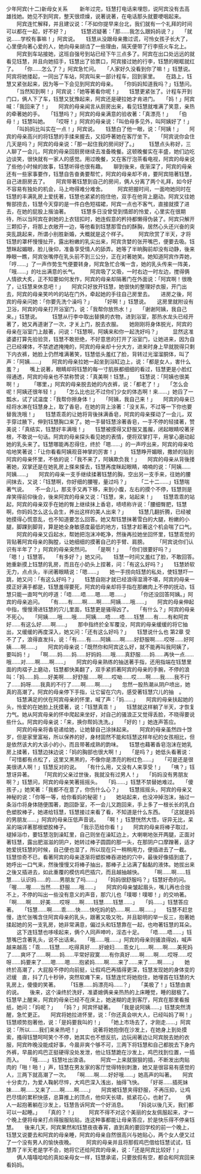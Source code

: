 少年阿宾(十二)新母女关系 
　　新年过完，钰慧打电话来埋怨，说阿宾没有去高雄找她。她见不到阿宾，整天很烦燥，说著说著，在电话那头就要哽咽起来。 
　　阿宾连忙解释，并且建议说：「不如你提早来台北，我们就有一个礼拜的时间可以都在一起，好不好？」 
　　钰慧迟疑著：「那……我怎么跟妈妈说？」　　「就说……学校有事嘛！」阿宾说。　　钰慧从没跟母亲撒过谎，可怜女孩子长大了，心里便向著心爱的人，她向母亲胡诌了一些理由，隔天便带了行李搭火车北上。 
　　阿宾到车站接她，这班自强号到站已经下午三点多了。阿宾在出口处远远的就看见钰慧，并且向她招手，钰慧出了验票口，阿宾接过她的行李，钰慧的眼眶就红了。　　「你……怎么了？」阿宾急忙问。　　「人家好久没看到你了嘛！」钰慧说。　　阿宾将她搂起，一同出了车站，阿宾叫来一部计程车，回到家里。　　在路上，钰慧又紧张起来，因为等一下会见到阿宾的母亲。　　「你妈妈知道我吗？」钰慧问。 
　　「当然知到啊！」阿宾说：「她等著看你呢！」　　钰慧更紧张了。计程车开到门口，俩人下了车，钰慧又犹豫起来，阿宾还是硬拉她才肯进门。　　「妈！」阿宾喊：「我回来了！」　　阿宾的母亲闻言从厨房出来，看见钰慧就堆满了笑意，亲热的牵著她的手。　　「钰慧吗？」阿宾的母亲满意的验收著：「真漂亮！」　　「伯母！」钰慧叫她。　　「哎呀！」阿宾的母亲说：「叫伯母多见外，叫阿姨好了！」 
　　「叫妈妈比叫实在一点！」阿宾说。　　钰慧白了他一眼，说：「阿姨！」　　阿宾的母亲高兴的将钰慧的手揉来握去，又招呼著她在客厅坐下。　　「阿宾说你会住几天是吗？」阿宾的母亲说：「那一起住我的房间好了。」 
　　钰慧点头称好，三人聊了一会儿，阿宾的母亲回厨房继续去准备晚餐。这顿晚餐实在丰盛，她们边吃边谈笑，很快就有一家人的感觉。用过晚餐，又在客厅泡茶看电视，阿宾的母亲说了些他小时候的故事，钰慧听得也很有趣。　　聊到後来，夜渐深了，阿宾的母亲还有一些家事要作，钰慧自告奋勇要帮忙，阿宾的母亲却不肯，要阿宾陪著钰慧，自己进厨房去了。　　阿宾带著钰慧到自己的房间，俩人分离了两个礼拜，如今好不容易有独处的机会，马上吻得难分难舍。 
　　阿宾把握时间，一面吻她同时在钰慧的丰满乳房上爱抚著，钰慧也紧紧的抱住他，双手在他背上磨动。阿宾又往她臀部捞去，钰慧今天穿的是一件白色短褶裙，阿宾一点也不客气，直接就摸了进去，在她的屁股上揩油著。 
　　钰慧多日没曾受到情郎的怜爱，心里实在很期待，所以当阿宾在剥她的上衣钮扣时，她连假意的矜持都懒得伪装了。阿宾只解开三颗扣子，将那上衣敞开一边，等他看到钰慧那雪白的酥胸，居然心头还兴奋的突突乱跳起来，所谓小别胜新婚，大概就是这个样子。 
　　阿宾欣赏了半天，才将钰慧的罩杯慢慢扯开，露出粉嫩的乳尖出来，阿宾贪婪的张开嘴巴，便要去吸。钰慧眯起媚眼，脸儿後仰，准备享受情人的舔弄。她等了半晌胸前却没有动静，後来睁眼一瞧，阿宾张嘴停在乳头前不到三公分，正在对著她笑。她知道阿宾作弄她，「哼……」了一声作势生气便要转身，阿宾急忙合嘴一含，她的乳头传来一阵美，「哦……」的吐出满意的长气。 
　　阿宾吸了又吸，一时右边一时左边，搅得俩人情欲大炙，正不知要如何发作，阿宾的母亲却隔著门在外面说：「阿宾啊！很晚了，让钰慧来休息吧！」　　阿宾只好放开钰慧，她很快的整理好衣服，开门出去，阿宾的母亲笑吟吟的站在门外，牵起她的手往自己房里去。　　进房之後，阿宾的母亲问她：「你要先洗个澡吗？」 
　　「好啊！」钰慧说。　　这房里就附设有卫浴，阿宾的母亲打开浴室门，说：「我帮你放热水！」　　「谢谢阿姨，我自己来。」钰慧说。 
　　钰慧从行李中取出替换的衣物，进到浴室，那热水龙头已经开著了，她又再道谢了一次，才关上门，脱去衣服。　　她刚刚将身体脱光，阿宾的母亲在浴室门上敲著，问说：「钰慧啊，阿姨来和你一起洗好吗？」 
　　显然这准婆婆打算先验验货，钰慧不敢拒绝，不好意思的打开了浴室门，让她进来，因为自己已经裸体，不禁遮遮掩掩的，阿宾的母亲却十分大方，进来时身上早就脱得只剩下内衣裤，她脸上仍然堆满著笑，钰慧低头羞红了脸，背转过光溜溜胴体，叫了声：「阿姨……」　　阿宾的母亲拉她一起坐到浴缸边上，说：「都是女人，害什么羞？」　　嘴上说著，眼睛却将钰慧的每一寸肌肤都细细的看过，钰慧更是小脸红得通透，阿宾的母亲也不禁称赞说：「真美啊！钰慧。」　　钰慧说：「阿姨也很美啊！」 
　　「哪里，」阿宾的母亲脱去她的内衣裤，说：「都老了！」　　「怎么会呢！阿姨还很年轻！」　　「怎么比也比不过你们少女的体态啊！来……」她舀了一瓢水，试了试温度：「我帮你擦身体！」　　「阿姨，我自己来！」　　阿宾的母亲已经将水淋在钰慧身上，取了香皂，在她的背上涂著：「没关系，不过等一下你也要替我洗哦！」　　钰慧乖乖的让她将背後抹满香皂，阿宾的母亲搽动了一会儿，双手穿过腋下，伸到钰慧胸口来了。她一手替钰慧涂著香皂，一手不停的轻揉著，赞美说：「真结实，钰慧好丰满哦！」　　钰慧被摸得又舒服又羞赧，闭起眼睛咬著牙根，不敢说一句话。阿宾的母亲探头看见她的表情，便将双掌打平，用掌心磨动起她的乳头来了。钰慧哪能再忍得住，终於「嗯……」的一声哼出来，阿宾的母亲哈哈地笑著说：「让你看看阿姨观音神掌的厉害！」 
　　钰慧睁开媚眼，撒娇的贴到阿宾的母亲怀里，不依的说：「我不来了，阿姨欺负我！」　　阿宾的母亲从背後搂著她，双掌还是在她乳房上搽来搽去，钰慧再度眯起眼睛，喃喃的说：「阿姨……阿姨……」　　阿宾的母亲一支手继续揉著钰慧的胸，空出另一支手来，往她的腰间抹去，又说：「钰慧啊，你好细的腰喔，量过吗？」 
　　「二十二……」钰慧喘著气说。　　不一会儿，那支手又再下移，来到小腹，左右的摸个不停，钰慧则是痒笑得前仰後合，後来阿宾的母亲又说：「钰慧，来，站起来！」　　钰慧乖乖的站起，阿宾的母亲双手在她的臀上继续抹上香皂，啧啧称许说：「腰细臀肥，钰慧啊，你妈妈怎么这么会生，养出这样的美人出来？」 
　　钰慧几翻折腾，已经被她摸得心慌意乱，也不知道要怎么回答。她又帮钰慧抹著雪白的大腿，粉嫩的小腿，脚踝到脚背，算是她全身敏感度最低的地方，钰慧才趁著这个机会喘了口气。 
　　阿宾的母亲又舀起水，帮她把泡沫冲乾净，然後再拉她坐回怀里，钰慧乖觉的背贴著阿宾母亲的胸膛，让她细细的摸著自己的手臂、肩膀。 
　　「阿宾说你们认识有半年了？」阿宾的母亲突然问。　　「是啊！」　　「你们很要好吗？」　　「嗯！」钰慧答。　　「有多好？」她又问。　　钰慧一时间又羞红了脸，不敢回答。　　她重新摸上钰慧的乳房，而且在小奶头上捏著，问：「有这么好吗？」　　钰慧娇软无力，点点头，半闭著眼睛说：「嗯……」　　她一手捞向钰慧的私处，使钰慧吓一跳，她又问：「有这么好吗？」　　钰慧自刚才就已经浪得湿滑不堪，阿宾的母亲一摸正好满手都是，钰慧羞得要死，阿宾的母亲却将手指在那嫩肉上不停的抚动，钰慧只能一直呵气的哼道：「唔……唔……嗯……嗯……」 
　　「你还没回答阿姨。」阿宾的母亲追问。　　「有……有……啊……啊……阿姨……哦……」　　阿宾的母亲伸起中指，慢慢滑进钰慧的穴儿里面，钰慧更是骚得凶了。　　「有什么？」阿宾的母亲不死心。　　「阿姨……哦……哦……阿姨……唔……唔……钰慧……有……有和阿宾好……有这么好……啊……」　　那中指终於全军覆没，阿宾的母亲缓缓的将它抽出，又缓缓的再度深入，她又问：「还有这么好吗？」　　钰慧说什么也
第2章
受不了了，浪得直发抖，说：「有……有……阿姨……啊……好舒服啊……哎呀……好阿姨……啊……」　　阿宾的母亲说：「既然你和阿宾这么好，就不能再叫我阿姨了，要叫妈！」　　「啊……妈……妈……好妈妈……哦……真舒服……妈……再快一点……哦……对……啊……啊……」　　阿宾的母亲熟练的抽送著手指，还用指端在钰慧里面的肉褶子上磨动，钰慧都快美翻了，双手紧抓著阿宾的母亲的手腕，不停的浪叫：「妈……妈……好美啊……好舒服……啊……哎呦……哎……啊……我……我不行了……妈呀……我真的不行了……啊……啊……」　　忽然一股热潮从阴户喷出，她真的高潮了。阿宾的母亲停下手指，让它留在穴内，感受著钰慧穴儿的抽　。 
　　钰慧满足的伏在阿宾母亲的怀里，喊了声：「妈……」　　阿宾的母亲扶起她的头，怜爱的在她脸上抚摸著，说：「钰慧真乖！」　　钰慧就这样躺了半天，才恢复力气。她从阿宾母亲的怀中爬起来坐好，对自己的骚浪正又觉得丢脸，不晓得要说些什么。阿宾的母亲说：「来，换你帮妈洗洗。」　　「好的！」她连声答应。 
　　阿宾的母亲将香皂递给她，让她替自己涂抹起来。　　阿宾的母亲虽然四十馀岁，但是家里富裕，所以保养的好，身材固然不能和钰慧这样年纪的女孩相比，但是依然该大的大该小的小，而且带著成熟的韵味。　　钰慧也藉著香皂泡沫在她乳房上揉著，钰慧边抹边说：「妈的胸部也很大啊！」　　「是吗？」她低头看著说：「可惜都有点松了，这里又黑黑的，不像你是漂亮的粉红色……」　　「可是还是很美很诱人啊！」钰慧反对的说。　　「有什么用，又没有人来享受！」　　「咦？」钰慧讶异著。 
　　「阿宾的父亲过世後，我就没有过男人！」　　「妈妈没有男朋友啊？」钰慧问，阿宾的母亲笑著摇摇头。　　「妈……」钰慧不禁替她难过。　　「傻孩子，」她笑著：「我都不在意了，你伤什么心？」　　钰慧摇摇头，阿宾的母亲又神秘的说：「你等一等，给你看妈的秘密！」　　她站起来，也没冲掉泡沫，抽过一条浴巾将身体随便围著，跑回卧室，不一会儿又跑回来，手上多了一根长长的乳白色塑胶棒子，她递给钰慧，钰慧接过来看了看，不知道是什么东西。　　「这就是妈的男朋友……」阿宾的母亲压低声音说。　　「啊！」钰慧恍然大悟，讶异无比，呆呆的端详著那根塑胶棒子。 
　　「我示范给你看！」　　阿宾的母亲将棒子取过，褪掉浴巾，要钰慧泡到澡缸里，自己则坐在澡缸边上，大喇喇地张开两腿，正面对著钰慧，露出肥滋滋的阴户，她转过棒子圆圆的那一头，在那阴户口摩蹭著，适才她爱抚钰慧的时候，自己便也湿了，所以现在只一稍稍用力，便插进去了一截。　　钰慧惊奇不已，看著阿宾的母亲逐渐将塑胶棒吞进她的穴中，最後好像插到底了，她呼出一口气来，然後慢慢又将棒子抽出，那棒子上沾满了黏黏的液体。她拔出来之後又插进去，如此重覆的模仿鸡巴插穴，而且越抽越快。 
　　「啊……啊……钰慧……认识妈……的……男朋友了吗……」　　「妈妈很舒服吗？」钰慧好奇的问。　　「喔……喔……当然……舒服……哦……」　　阿宾的母亲皱起眉头，嘴儿再也合拢不上，不停的叫出一些没有意义的声音，那穴儿也「噗唧！噗唧！」的交响著。　　「啊……啊……好美……哎呀……啊……钰慧……钰慧……」　　「妈……」钰慧答应著。　　「钰慧……啊……乖……快……快吃妈的奶……啊……啊……」　　钰慧不赶怠慢，连忙张嘴含住阿宾母亲的乳头，跟著又吸又吮，并且聪明的举一反三，抱著她揉起她的另一支乳房，她非常满意，偏过头和钰慧靠在一起，也吻著钰慧的耳朵。 
　　这下连钰慧也哆嗦起来，俩个人同声呻吟，淫态十足。　　「唔……唔……」钰慧嘴巴含著乳头，说不出话来。　　「哦……哦……」阿宾的母亲则骚浪得凶，喊声越来越高：「乖……钰慧……吃得真好……好媳妇……乖女儿……啊……啊……美死妈了……爽坏了……啊……妈……平常好寂寞……有你真好……啊……啊……哎呀……哎呀……妈要来了……嗯……嗯……抱紧妈……啊……来了……来了……啊……」　　她终於高潮了，大屁股不停的向前挺，让假鸡巴再插得更深，钰慧发现她的身体变的迟缓　直，抖了几十秒钟，突然软瘫下来，钰慧连忙将她抱住，她埋首在钰慧的大乳房上，傻傻的笑著。 
　　「钰惠……妈漂亮吗……？」　　「美极了！」钰慧由衷的说。　　後来，这个澡终於洗好，准婆媳俩亲亲热热的上床睡觉，睡的甜极了。　　钰慧早上醒来，阿宾的母亲已经不在床上，她迷糊的走到客厅，阿宾在那里看报纸，她问：「妈呢？」　　「妈？」阿宾怀疑著。　　「我是说阿姨……」钰慧突然清醒，急忙更正。　　阿宾将她拉进怀里，说：「你还真会哄大人，已经叫妈了啊！」　　钰慧顺势抱著他，说：「是妈要我叫的！」　　「她上市场去了，才刚走……」阿宾说：「所以……我们来亲热吧！」 
　　说著将她抱倒在沙发上，在她身上到处摸索，搔得钰慧呵呵笑个不停，她其实也不想反抗，边玩闹著边让阿宾脱去她的衣服，阿宾昨晚没能成好事，今晨非爽个够不可，三两下将钰慧和自己都脱去下身内外裤，早晨的鸡巴正挺硬得没处发泄，他让钰慧跪在沙发上，鸡巴找到位置，一插而入。　　「哦……」钰慧吐出浪语。 
　　阿宾一上来就狠狠的插，不断发出肉贴肉的「啪！啪！」声，钰慧在男友家的客厅觉得特别刺激，她又是很容易有感觉的人，三两下就高潮了一次。　　「啊……啊……好好哦……」她高声的叫著。　　阿宾十分卖力，为爱人鞠躬尽悴，大鸡巴深入浅出，抽得飞快。　　「好哥……插死妹妹……啊……又来了……啊……啊……」　　阿宾被钰慧夹得舒服，不再压抑，让鸡巴尽情的累积快感，总算推上的顶点，他仰天长啸，抵紧花心，也射了。 
　　俩人一起抱著躺在沙发上，钰慧告诉阿宾一个好消息。 
　　「妈说以後几天，我们都可以一起睡。」　　「真的？！」 
　　阿宾不得不对这个美丽的女友佩服起来，才一个晚上便将母亲打点得服服贴贴，连这种事都能让母亲答应，於是快乐得不停亲钰慧。　　後来几天，阿宾果然和钰慧夜夜春宵，直到真的要回学校的前一个晚上，钰慧又说要去和阿宾的母亲睡，阿宾的母亲自然很高兴与她贴心，两个女人便又过了一个没有男人的愉快夜晚。 
　　阿宾的母亲并且将那假鸡巴借给钰慧试试，钰慧弄了半天老是学不会，她将它还给阿宾的母亲，说：「还是阿宾比较好！」 
　　俩人嘻嘻哈哈的真如亲母女一样，钰慧承诺，只要放假有空，都会和阿宾回来看妈妈。 